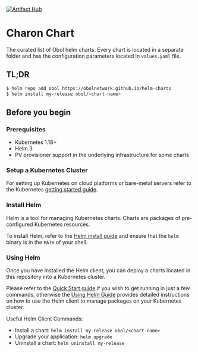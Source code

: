 
[![Artifact Hub](https://img.shields.io/endpoint?url=https://artifacthub.io/badge/repository/charon)](https://artifacthub.io/packages/search?repo=charon)

# Charon Chart

The curated list of Obol helm charts. Every chart is located in a separate folder and has the configuration parameters located in `values.yaml` file.

## TL;DR

```bash
$ helm repo add obol https://obolnetwork.github.io/helm-charts
$ helm install my-release obol/<chart-name>
```

## Before you begin

### Prerequisites

- Kubernetes 1.18+
- Helm 3
- PV provisioner support in the underlying infrastructure for some charts

### Setup a Kubernetes Cluster

For setting up Kubernetes on cloud platforms or bare-metal servers refer to the
Kubernetes [getting started guide](http://kubernetes.io/docs/getting-started-guides/).

### Install Helm

Helm is a tool for managing Kubernetes charts. Charts are packages of pre-configured Kubernetes resources.

To install Helm, refer to the [Helm install guide](https://github.com/helm/helm#install) and ensure that the `helm`
binary is in the `PATH` of your shell.

### Using Helm

Once you have installed the Helm client, you can deploy a charts located in this repository into a Kubernetes cluster.

Please refer to the [Quick Start guide](https://helm.sh/docs/intro/quickstart/) if you wish to get running in just a few
commands, otherwise the [Using Helm Guide](https://helm.sh/docs/intro/using_helm/) provides detailed instructions on how
to use the Helm client to manage packages on your Kubernetes cluster.

Useful Helm Client Commands:

* Install a chart: `helm install my-release obol/<chart-name>`
* Upgrade your application: `helm upgrade`
* Uninstall a chart: `helm uninstall my-release`

